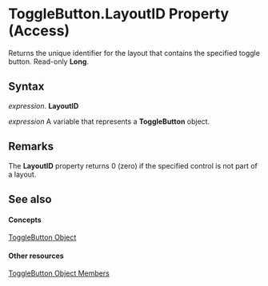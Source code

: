 
# ToggleButton.LayoutID Property (Access)

Returns the unique identifier for the layout that contains the specified toggle button. Read-only  **Long**.


## Syntax

 _expression_. **LayoutID**

 _expression_ A variable that represents a **ToggleButton** object.


## Remarks

The  **LayoutID** property returns 0 (zero) if the specified control is not part of a layout.


## See also


#### Concepts


[ToggleButton Object](1c20d809-d7db-e096-4328-ebb4d79e770e.md)
#### Other resources


[ToggleButton Object Members](487101e7-c090-eb79-3671-5c9ce86cb6b0.md)

